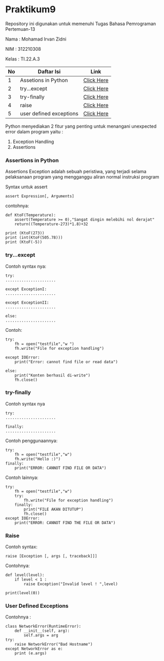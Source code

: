 # Praktikum9

Repository ini digunakan untuk memenuhi Tugas Bahasa Pemrograman Pertemuan-13

Nama    : Mohamad Irvan Zidni

NIM     : 312210308

Kelas   : TI.22.A.3


| No | Daftar Isi | Link |
| -- | ---------- | ---- |
| 1  | Assetions in Python |  [Click Here](https://github.com/MohamadIrvanZidni/Praktikum9#assertions-in-python)  |
| 2  | try...except |  [Click Here](https://github.com/MohamadIrvanZidni/Praktikum9#tryexcept)  | 
| 3  | try-finally |  [Click Here](https://github.com/MohamadIrvanZidni/Praktikum9#try-finally)  |
| 4  | raise |  [Click Here](https://github.com/MohamadIrvanZidni/Praktikum9#raise)  |
| 5  | user defined exceptions |  [Click Here](https://github.com/MohamadIrvanZidni/Praktikum9#user-defined-exceptions)  |


Python menyediakan 2 fitur yang penting untuk menangani unexpected error dalam program yaitu :

1. Exception Handling
2. Assertions

### Assertions in Python
Assertions Exception adalah sebuah peristiwa, yang terjadi selama pelaksanaan program yang mengganggu aliran normal instruksi program

Syntax untuk assert

	assert Expression[, Arguments]

contohnya:

	def KtoF(Temperature):
	    assert(Temperature >= 0),"Sangat dingin melebihi nol derajat"
	    return((Temperature-273)*1.8)+32

	print (KtoF(273))
	print (int(KtoF(505.78)))
	print (KtoF(-5))

### try...except

Contoh syntax nya:

	try:
	......................

	except ExceptionI:
	......................

	except ExceptionII:
	......................

	else:
	......................

Contoh:

	try:
	    fh = open("testfile","w ")
	    fh.write("File for exception handling")

	except IOError:
	    print("Error: cannot find file or read data")

	else:
	    print("Konten berhasil di-write")
	    fh.close()

### try-finally

Contoh syntax nya

	try:
	......................

	finally:
	......................

Contoh penggunaannya:

	try:
	    fh = open("testfile","w")
	    fh.write("Hello :)")
	finally:
	    print("ERROR: CANNOT FIND FILE OR DATA")

Contoh lainnya:

	try:
	    fh = open("testfile","w")
	    try:
	        fh.write("File for exception handling")
	    finally:
	        print("FILE AKAN DITUTUP")
	        fh.close()
	except IOError:
	    print("ERROR: CANNOT FIND THE FILE OR DATA")

### Raise

Contoh syntax:

	raise [Exception [, args [, traceback]]]

Contohnya:

	def level(level):
	    if level < 1 :
	        raise Exception("Invalid level ! ",level)

	print(level(0))


### User Defined Exceptions

Contohnya :

	class NetworkError(RuntimeError):
	    def __init__(self, arg):
	        self.args = arg
	try:
	    raise NetworkError("Bad Hostname")
	except NetworkError as e:
	    print (e.args)